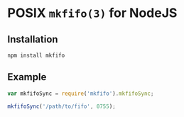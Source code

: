 # POSIX `mkfifo(3)` for NodeJS

## Installation
```
npm install mkfifo
```

## Example

```javascript
var mkfifoSync = require('mkfifo').mkfifoSync;

mkfifoSync('/path/to/fifo', 0755);
```

